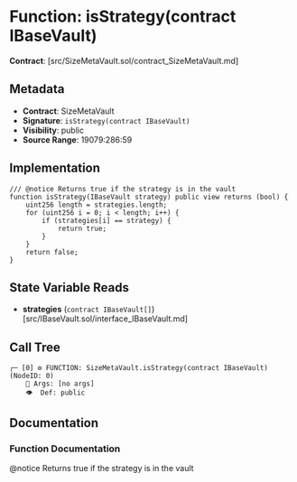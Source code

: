 # Function: isStrategy(contract IBaseVault)

**Contract**: [src/SizeMetaVault.sol/contract_SizeMetaVault.md]

## Metadata

- **Contract**: SizeMetaVault
- **Signature**: `isStrategy(contract IBaseVault)`
- **Visibility**: public
- **Source Range**: 19079:286:59

## Implementation

```solidity
/// @notice Returns true if the strategy is in the vault
function isStrategy(IBaseVault strategy) public view returns (bool) {
    uint256 length = strategies.length;
    for (uint256 i = 0; i < length; i++) {
        if (strategies[i] == strategy) {
            return true;
        }
    }
    return false;
}
```

## State Variable Reads

- **strategies** (`contract IBaseVault[]`) [src/IBaseVault.sol/interface_IBaseVault.md]

## Call Tree

```
┌─ [0] ⚙️ FUNCTION: SizeMetaVault.isStrategy(contract IBaseVault) (NodeID: 0)
    💬 Args: [no args]
    👁️  Def: public
```

## Documentation

### Function Documentation

@notice Returns true if the strategy is in the vault
